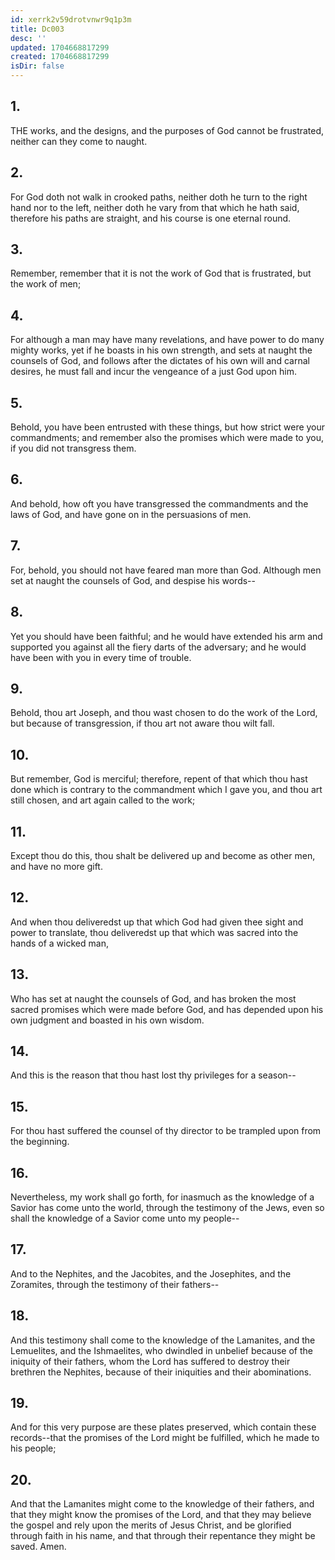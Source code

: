 ```yaml
---
id: xerrk2v59drotvnwr9q1p3m
title: Dc003
desc: ''
updated: 1704668817299
created: 1704668817299
isDir: false
---
```

## 1.
THE works, and the designs, and the purposes of God cannot be frustrated, neither can they come to naught.
## 2.
For God doth not walk in crooked paths, neither doth he turn to the right hand nor to the left, neither doth he vary from that which he hath said, therefore his paths are straight, and his course is one eternal round.
## 3.
Remember, remember that it is not the work of God that is frustrated, but the work of men;
## 4.
For although a man may have many revelations, and have power to do many mighty works, yet if he boasts in his own strength, and sets at naught the counsels of God, and follows after the dictates of his own will and carnal desires, he must fall and incur the vengeance of a just God upon him.
## 5.
Behold, you have been entrusted with these things, but how strict were your commandments; and remember also the promises which were made to you, if you did not transgress them.
## 6.
And behold, how oft you have transgressed the commandments and the laws of God, and have gone on in the persuasions of men.
## 7.
For, behold, you should not have feared man more than God. Although men set at naught the counsels of God, and despise his words--
## 8.
Yet you should have been faithful; and he would have extended his arm and supported you against all the fiery darts of the adversary; and he would have been with you in every time of trouble.
## 9.
Behold, thou art Joseph, and thou wast chosen to do the work of the Lord, but because of transgression, if thou art not aware thou wilt fall.
## 10.
But remember, God is merciful; therefore, repent of that which thou hast done which is contrary to the commandment which I gave you, and thou art still chosen, and art again called to the work;
## 11.
Except thou do this, thou shalt be delivered up and become as other men, and have no more gift.
## 12.
And when thou deliveredst up that which God had given thee sight and power to translate, thou deliveredst up that which was sacred into the hands of a wicked man,
## 13.
Who has set at naught the counsels of God, and has broken the most sacred promises which were made before God, and has depended upon his own judgment and boasted in his own wisdom.
## 14.
And this is the reason that thou hast lost thy privileges for a season--
## 15.
For thou hast suffered the counsel of thy director to be trampled upon from the beginning.
## 16.
Nevertheless, my work shall go forth, for inasmuch as the knowledge of a Savior has come unto the world, through the testimony of the Jews, even so shall the knowledge of a Savior come unto my people--
## 17.
And to the Nephites, and the Jacobites, and the Josephites, and the Zoramites, through the testimony of their fathers--
## 18.
And this testimony shall come to the knowledge of the Lamanites, and the Lemuelites, and the Ishmaelites, who dwindled in unbelief because of the iniquity of their fathers, whom the Lord has suffered to destroy their brethren the Nephites, because of their iniquities and their abominations.
## 19.
And for this very purpose are these plates preserved, which contain these records--that the promises of the Lord might be fulfilled, which he made to his people;
## 20.
And that the Lamanites might come to the knowledge of their fathers, and that they might know the promises of the Lord, and that they may believe the gospel and rely upon the merits of Jesus Christ, and be glorified through faith in his name, and that through their repentance they might be saved. Amen.
